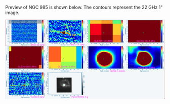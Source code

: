 Preview of NGC 985 is shown below. The contours represent the 22 GHz 1" image. 

![NGC985.png](NGC985.png "NGC985")

